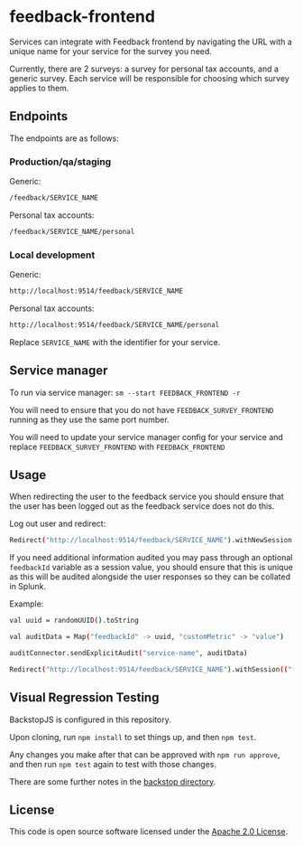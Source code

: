 
# feedback-frontend

Services can integrate with Feedback frontend by navigating the URL with a unique name for your service for the survey you need.

Currently, there are 2 surveys: a survey for personal tax accounts, and a generic survey. Each service will be responsible for choosing which survey applies to them.

## Endpoints

The endpoints are as follows:

### Production/qa/staging

Generic:

```sh
/feedback/SERVICE_NAME
```

Personal tax accounts:

```sh
/feedback/SERVICE_NAME/personal
```

### Local development

Generic:

```sh
http://localhost:9514/feedback/SERVICE_NAME
```
Personal tax accounts:

```sh
http://localhost:9514/feedback/SERVICE_NAME/personal
```

Replace `SERVICE_NAME` with the identifier for your service.

## Service manager

To run via service manager: `sm --start FEEDBACK_FRONTEND -r`

You will need to ensure that you do not have `FEEDBACK_SURVEY_FRONTEND` running as they use the same port number.

You will need to update your service manager config for your service and replace `FEEDBACK_SURVEY_FRONTEND` with `FEEDBACK_FRONTEND`

## Usage

When redirecting the user to the feedback service you should ensure that the user has been logged out as the feedback service does not do this.

Log out user and redirect:

```sh
Redirect("http://localhost:9514/feedback/SERVICE_NAME").withNewSession
```

If you need additional information audited you may pass through an optional `feedbackId` variable as a session value, you should ensure that this is unique as this will be audited alongside the user responses so they can be collated in Splunk.

Example:

```sh
val uuid = randomUUID().toString

val auditData = Map("feedbackId" -> uuid, "customMetric" -> "value")

auditConnector.sendExplicitAudit("service-name", auditData)

Redirect("http://localhost:9514/feedback/SERVICE_NAME").withSession(("feedbackId", uuid))
```

## Visual Regression Testing

BackstopJS is configured in this repository.

Upon cloning, run `npm install` to set things up, and then `npm test`.

Any changes you make after that can be approved with `npm run approve`, and then run `npm test` again to test with those changes.

There are some further notes in the [backstop directory](./test/backstop/README.md).

## License

This code is open source software licensed under the [Apache 2.0 License]("http://www.apache.org/licenses/LICENSE-2.0.html").
